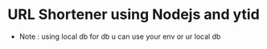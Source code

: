 # URL Shortener using Nodejs and ytid 
- Note : using local db for db u can use your env or ur local db 
